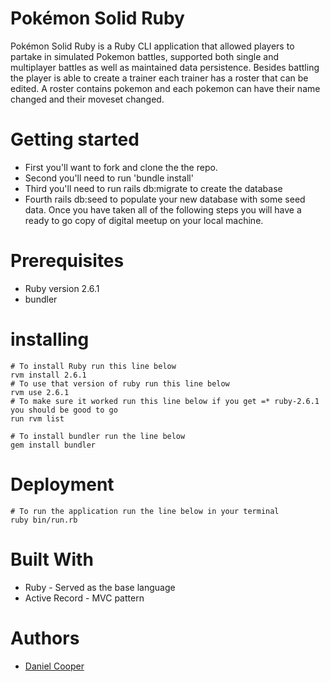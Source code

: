 # Pokémon Solid Ruby
Pokémon Solid Ruby is a Ruby CLI application that allowed players to partake in simulated Pokemon battles, supported both single and multiplayer battles as well as maintained data persistence. Besides battling the player is able to create a trainer each trainer has a roster that can be edited. A roster contains pokemon and each pokemon can have their name changed and their moveset changed.

# Getting started
* First you'll want to fork and clone the the repo.
* Second you'll need to run 'bundle install'
* Third you'll need to run rails db:migrate to create the database 
* Fourth rails db:seed to populate your new database with some seed data.
Once you have taken all of the following steps you will have a ready to go copy of digital meetup on your local machine.


# Prerequisites
* Ruby version 2.6.1
* bundler

# installing
```
# To install Ruby run this line below
rvm install 2.6.1
# To use that version of ruby run this line below
rvm use 2.6.1
# To make sure it worked run this line below if you get =* ruby-2.6.1 you should be good to go
run rvm list 
```
```
# To install bundler run the line below
gem install bundler
```

# Deployment
```
# To run the application run the line below in your terminal 
ruby bin/run.rb
```

# Built With
* Ruby - Served as the base language
* Active Record - MVC pattern 


# Authors
* [Daniel Cooper](https://github.com/DannyCoop)


